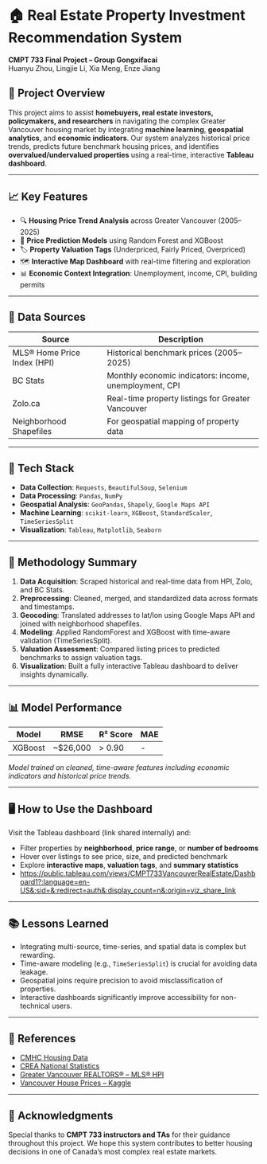 # 🏠 Real Estate Property Investment Recommendation System  
**CMPT 733 Final Project – Group Gongxifacai**  
Huanyu Zhou, Lingjie Li, Xia Meng, Enze Jiang

## 📌 Project Overview
This project aims to assist **homebuyers, real estate investors, policymakers, and researchers** in navigating the complex Greater Vancouver housing market by integrating **machine learning**, **geospatial analytics**, and **economic indicators**. Our system analyzes historical price trends, predicts future benchmark housing prices, and identifies **overvalued/undervalued properties** using a real-time, interactive **Tableau dashboard**.

---

## 📈 Key Features
- 🔍 **Housing Price Trend Analysis** across Greater Vancouver (2005–2025)
- 🧠 **Price Prediction Models** using Random Forest and XGBoost
- 🏷️ **Property Valuation Tags** (Underpriced, Fairly Priced, Overpriced)
- 🗺️ **Interactive Map Dashboard** with real-time filtering and exploration
- 📊 **Economic Context Integration**: Unemployment, income, CPI, building permits

---

## 🧪 Data Sources
| Source | Description |
|--------|-------------|
| MLS® Home Price Index (HPI) | Historical benchmark prices (2005–2025) |
| BC Stats | Monthly economic indicators: income, unemployment, CPI |
| Zolo.ca | Real-time property listings for Greater Vancouver |
| Neighborhood Shapefiles | For geospatial mapping of property data |

---

## 🧰 Tech Stack
- **Data Collection**: `Requests`, `BeautifulSoup`, `Selenium`
- **Data Processing**: `Pandas`, `NumPy`
- **Geospatial Analysis**: `GeoPandas`, `Shapely`, `Google Maps API`
- **Machine Learning**: `scikit-learn`, `XGBoost`, `StandardScaler`, `TimeSeriesSplit`
- **Visualization**: `Tableau`, `Matplotlib`, `Seaborn`

---

## 🧠 Methodology Summary
1. **Data Acquisition**: Scraped historical and real-time data from HPI, Zolo, and BC Stats.
2. **Preprocessing**: Cleaned, merged, and standardized data across formats and timestamps.
3. **Geocoding**: Translated addresses to lat/lon using Google Maps API and joined with neighborhood shapefiles.
4. **Modeling**: Applied RandomForest and XGBoost with time-aware validation (TimeSeriesSplit).
5. **Valuation Assessment**: Compared listing prices to predicted benchmarks to assign valuation tags.
6. **Visualization**: Built a fully interactive Tableau dashboard to deliver insights dynamically.

---

## 📊 Model Performance
| Model | RMSE | R² Score | MAE |
|-------|------|----------|-----|
| XGBoost | ~$26,000 | > 0.90 | - |

*Model trained on cleaned, time-aware features including economic indicators and historical price trends.*

---

## 🖥️ How to Use the Dashboard
Visit the Tableau dashboard (link shared internally) and:
- Filter properties by **neighborhood**, **price range**, or **number of bedrooms**
- Hover over listings to see price, size, and predicted benchmark
- Explore **interactive maps**, **valuation tags**, and **summary statistics**
- https://public.tableau.com/views/CMPT733VancouverRealEstate/Dashboard1?:language=en-US&:sid=&:redirect=auth&:display_count=n&:origin=viz_share_link

---

## 📚 Lessons Learned
- Integrating multi-source, time-series, and spatial data is complex but rewarding.
- Time-aware modeling (e.g., `TimeSeriesSplit`) is crucial for avoiding data leakage.
- Geospatial joins require precision to avoid misclassification of properties.
- Interactive dashboards significantly improve accessibility for non-technical users.

---

## 📎 References
- [CMHC Housing Data](https://www.cmhc-schl.gc.ca/professionals/housing-markets-data-and-research/housing-data)  
- [CREA National Statistics](https://stats.crea.ca/en-CA/)  
- [Greater Vancouver REALTORS® – MLS® HPI](https://www.gvrealtors.ca/market-watch/MLS-HPI-home-price-comparison.hpi.greater_vancouver.all.all.2021-12-1.html)  
- [Vancouver House Prices – Kaggle](https://www.kaggle.com/datasets/jennyzzhu/vancouver-house-prices-for-past-20-years)  

---

## 🙌 Acknowledgments
Special thanks to **CMPT 733 instructors and TAs** for their guidance throughout this project. We hope this system contributes to better housing decisions in one of Canada’s most complex real estate markets.



